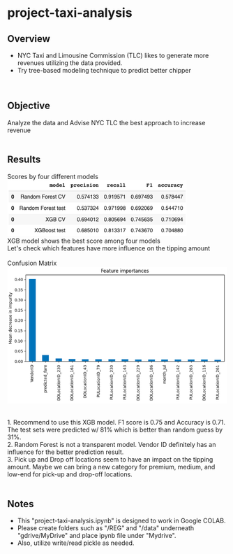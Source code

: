 # project-taxi-analysis

## Overview<br>
* NYC Taxi and Limousine Commission (TLC) likes to generate more revenues utilizing the data provided.<br>
* Try tree-based modeling technique to predict better chipper<br>
<br>

## Objective<br>
  Analyze the data and Advise NYC TLC the best approach to increase revenue<br>
<br>
## Results<br>
Scores by four different models<br>
![table 1](/assets/table_1.png)<br>
XGB model shows the best score among four models<br>
Let's check which features have more influence on the tipping amount<br>
<br>
Confusion Matrix<br>
![graph 2](/assets/graph_2.png)<br>

 <br>
1. Recommend to use this XGB model. F1 score is 0.75 and Accuracy is 0.71. The test sets were predicted w/ 81% which is better than random guess by 31%.<br>
2. Random Forest is not a transparent model. Vendor ID definitely has an influence for the better prediction result.<br>
3. Pick up and Drop off locations seem to have an impact on the tipping amount. Maybe we can bring a new category for premium, medium, and low-end for pick-up and drop-off locations.<br>
 <br>

## Notes<br>
* This "project-taxi-analysis.ipynb" is designed to work in Google COLAB.<br>
* Please create folders such as "/REG" and "/data" underneath "gdrive/MyDrive" and place ipynb file under "Mydrive".<br>
* Also, utilize write/read pickle as needed.<br>
<br>

